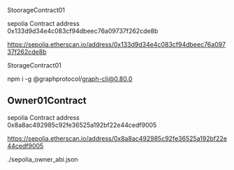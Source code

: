 StoorageContract01

sepolia
Contract address
0x133d9d34e4c083cf94dbeec76a09737f262cde8b

https://sepolia.etherscan.io/address/0x133d9d34e4c083cf94dbeec76a09737f262cde8b

StorageContract01


npm i -g @graphprotocol/graph-cli@0.80.0

## Owner01Contract

sepolia
Contract address
0x8a8ac492985c92fe36525a192bf22e44cedf9005

https://sepolia.etherscan.io/address/0x8a8ac492985c92fe36525a192bf22e44cedf9005

./sepolia_owner_abi.json

